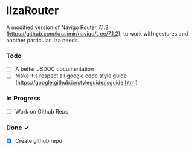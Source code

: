 # IlzaRouter
A modified version of Navigo Router 7.1.2 (https://github.com/krasimir/navigo/tree/7.1.2), to work with gestures and another particular Ilza needs.

### Todo

- [ ] A better JSDOC documentation  
- [ ] Make it's respect all google code style guide  (https://google.github.io/styleguide/jsguide.html)

### In Progress

- [ ] Work on Github Repo  

### Done ✓

- [x] Create github repo  
